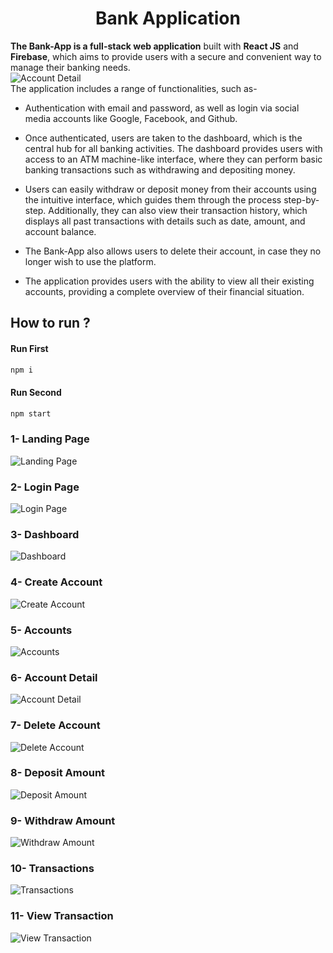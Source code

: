 <p align="center">
  <h1 align="center">Bank Application</h1>
</p>

**The Bank-App is a full-stack web application** built with **React JS** and **Firebase**, which aims to provide users with a secure and convenient way to manage their banking needs. 
<br />
![Account Detail](https://drive.google.com/uc?export=view&id=10nJQ8NL1GZiqswZWQcFzYqSpnUigTpBC) <br />
The application includes a range of functionalities, such as-
* Authentication with email and password, as well as login via social media accounts like Google, Facebook, and Github.

* Once authenticated, users are taken to the dashboard, which is the central hub for all banking activities. The dashboard provides users with access to an ATM machine-like interface, where they can perform basic banking transactions such as withdrawing and depositing money.

* Users can easily withdraw or deposit money from their accounts using the intuitive interface, which guides them through the process step-by-step. Additionally, they can also view their transaction history, which displays all past transactions with details such as date, amount, and account balance.

* The Bank-App also allows users to delete their account, in case they no longer wish to use the platform. 
* The application provides users with the ability to view all their existing accounts, providing a complete overview of their financial situation.

## How to run ?
#### Run First
```javascript
npm i
```
#### Run Second
```javascript
npm start
```

### 1- Landing Page
![Landing Page](https://drive.google.com/uc?export=view&id=19XBNubWZF4jQgFx9UClyUrBYnddZPYZJ) <br />
### 2- Login Page
![Login Page](https://drive.google.com/uc?export=view&id=1GB-3vaqG5_8RjcFu-_1zT4vsXMubuJ09) <br />
### 3- Dashboard
![Dashboard](https://drive.google.com/uc?export=view&id=12qeUUkxHByYylsQH1mBH0LbyzBpbc1Ax) <br />
### 4- Create Account
![Create Account](https://drive.google.com/uc?export=view&id=1B7le7yH3tBVYN-c3i6AayHJOiF_gWFGT) <br />
### 5- Accounts
![Accounts](https://drive.google.com/uc?export=view&id=1J0aIgKK4-Wyt3LuCV8mqgCUXGjNBkbAa) <br />
### 6- Account Detail
![Account Detail](https://drive.google.com/uc?export=view&id=10nJQ8NL1GZiqswZWQcFzYqSpnUigTpBC) <br />
### 7- Delete Account
![Delete Account](https://drive.google.com/uc?export=view&id=1VbNo9772hMSOsZxCbTtszPRagURVyvjO) <br />
### 8- Deposit Amount
![Deposit Amount](https://drive.google.com/uc?export=view&id=16z9KkkYLNCs9EQVRKz-RMKOwrYqBnfpd) <br />
### 9- Withdraw Amount
![Withdraw Amount](https://drive.google.com/uc?export=view&id=1I8lJFSvQfMKg3x1nIE-1POdepE1-_DdT) <br />
### 10- Transactions
![Transactions](https://drive.google.com/uc?export=view&id=1c4FJ7KTjVxkw3qLw2FtTOOU9mFQg67-l) <br />
### 11- View Transaction
![View Transaction](https://drive.google.com/uc?export=view&id=1WlnGSXCgJezjskNzTW-OjLi3ocd2vFAo) <br /> <br />
